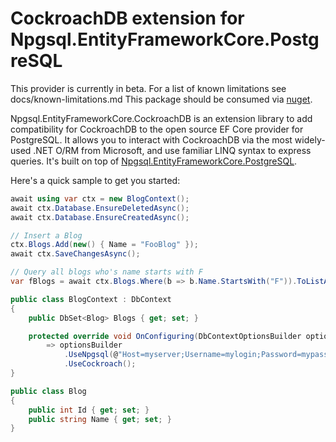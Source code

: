 # CockroachDB extension for Npgsql.EntityFrameworkCore.PostgreSQL

This provider is currently in beta. For a list of known limitations see docs/known-limitations.md
This package should be consumed via [nuget](https://www.nuget.org/packages/CockroachDB.EFCore.Provider).

Npgsql.EntityFrameworkCore.CockroachDB is an extension library to add compatibility for CockroachDB to the open source EF Core provider for PostgreSQL. It allows you to interact with CockroachDB via the most widely-used .NET O/RM from Microsoft, and use familiar LINQ syntax to express queries. It's built on top of [Npgsql.EntityFrameworkCore.PostgreSQL](https://github.com/npgsql/efcore.pg).

Here's a quick sample to get you started:

```csharp
await using var ctx = new BlogContext();
await ctx.Database.EnsureDeletedAsync();
await ctx.Database.EnsureCreatedAsync();

// Insert a Blog
ctx.Blogs.Add(new() { Name = "FooBlog" });
await ctx.SaveChangesAsync();

// Query all blogs who's name starts with F
var fBlogs = await ctx.Blogs.Where(b => b.Name.StartsWith("F")).ToListAsync();

public class BlogContext : DbContext
{
    public DbSet<Blog> Blogs { get; set; }

    protected override void OnConfiguring(DbContextOptionsBuilder optionsBuilder)
        => optionsBuilder
            .UseNpgsql(@"Host=myserver;Username=mylogin;Password=mypass;Database=mydatabase")
            .UseCockroach();
}

public class Blog
{
    public int Id { get; set; }
    public string Name { get; set; }
}
```